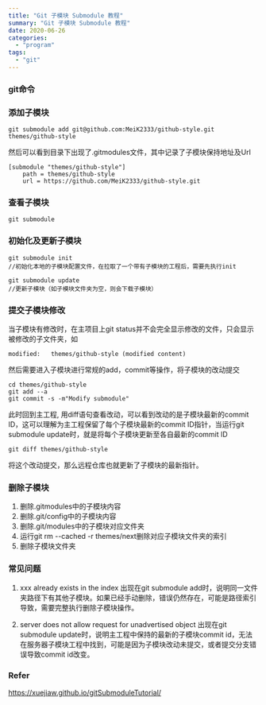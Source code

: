 ```yaml
---
title: "Git 子模块 Submodule 教程"
summary: "Git 子模块 Submodule 教程"
date: 2020-06-26
categories:
  - "program"
tags:
  - "git"
---
```



###  git命令

### 添加子模块

``` shell
git submodule add git@github.com:MeiK2333/github-style.git themes/github-style
```
然后可以看到目录下出现了.gitmodules文件，其中记录了子模块保持地址及Url

``` shell
[submodule "themes/github-style"]
	path = themes/github-style
	url = https://github.com/MeiK2333/github-style.git
```

### 查看子模块
``` shell
git submodule
```

### 初始化及更新子模块
``` shell
git submodule init
//初始化本地的子模块配置文件，在拉取了一个带有子模块的工程后，需要先执行init

git submodule update
//更新子模块（如子模块文件夹为空，则会下载子模块）
```

### 提交子模块修改
当子模块有修改时，在主项目上git status并不会完全显示修改的文件，只会显示被修改的子文件夹，如
``` shell
modified:   themes/github-style (modified content)
```
然后需要进入子模块进行常规的add，commit等操作，将子模块的改动提交
``` shell
cd themes/github-style
git add --a
git commit -s -m"Modify submodule"
```

此时回到主工程, 用diff语句查看改动，可以看到改动的是子模块最新的commit ID，这可以理解为主工程保留了每个子模块最新的commit ID指针，当运行git submodule update时，就是将每个子模块更新至各自最新的commit ID

``` shell
git diff themes/github-style
```
将这个改动提交，那么远程仓库也就更新了子模块的最新指针。

### 删除子模块
1. 删除.gitmodules中的子模块内容
2. 删除.git/config中的子模块内容
3. 删除.git/modules中的子模块对应文件夹
4. 运行git rm --cached -r themes/next删除对应子模块文件夹的索引
5. 删除子模块文件夹

### 常见问题

1. xxx already exists in the index
出现在git submodule add时，说明同一文件夹路径下有其他子模块。如果已经手动删除，错误仍然存在，可能是路径索引导致，需要完整执行删除子模块操作。

2. server does not allow request for unadvertised object
出现在git submodule update时，说明主工程中保持的最新的子模块commit id，无法在服务器子模块工程中找到，可能是因为子模块改动未提交，或者提交分支错误导致commit id改变。


### Refer
https://xuejiaw.github.io/gitSubmoduleTutorial/







